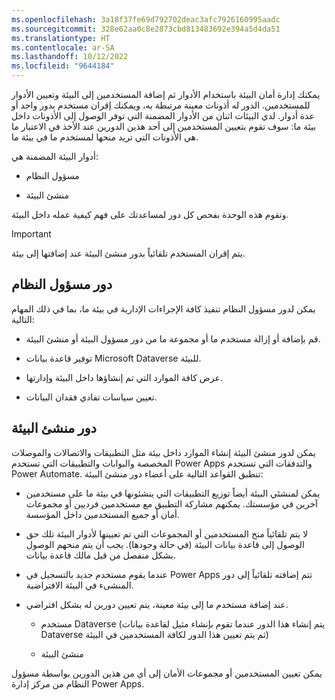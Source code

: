 ```yaml
---
ms.openlocfilehash: 3a18f37fe69d792702deac3afc7926160995aadc
ms.sourcegitcommit: 328e62aa0c8e2873cbd813483692e394a5d4da51
ms.translationtype: HT
ms.contentlocale: ar-SA
ms.lasthandoff: 10/12/2022
ms.locfileid: "9644184"
---
```

يمكنك إدارة أمان البيئة باستخدام الأدوار ثم إضافة المستخدمين إلى البيئة وتعيين الأدوار للمستخدمين. الدور له أذونات معينة مرتبطة به، ويمكنك إقران مستخدم بدور واحد أو عدة أدوار. لدي البيئات اثنان من الأدوار المضمنة التي توفر الوصول إلى الأذونات داخل بيئة ما: سوف تقوم بتعيين المستخدمين إلى أحد هذين الدورين عند الأخذ في الاعتبار ما هي الأذونات التي تريد منحها لمستخدم ما في بيئة ما.

أدوار البيئة المضمنة هي:

- مسؤول النظام

- منشئ البيئة

وتقوم هذه الوحدة بفحص كل دور لمساعدتك على فهم كيفية عمله داخل البيئة.

> [!IMPORTANT]
> يتم إقران المستخدم تلقائياً بدور منشئ البيئة عند إضافتها إلى بيئة.

## <a name="system-administrator-role"></a>دور مسؤول النظام

يمكن لدور مسؤول النظام تنفيذ كافة الإجراءات الإدارية في بيئة ما، بما في ذلك المهام التالية:

- قم بإضافة أو إزالة مستخدم ما أو مجموعة ما من دور مسؤول البيئة أو منشئ البيئة.

- توفير قاعدة بيانات Microsoft Dataverse للبيئة.

- عرض كافة الموارد التي تم إنشاؤها داخل البيئة وإدارتها.

- تعيين سياسات تفادي فقدان البيانات.

## <a name="environment-maker-role"></a>دور منشئ البيئة

يمكن لدور منشئ البيئة إنشاء الموارد داخل بيئة مثل التطبيقات والاتصالات والموصلات المخصصة والبوابات والتطبيقات التي تستخدم Power Apps والتدفقات التي تستخدم Power Automate. تنطبق القواعد التالية على أعضاء دور منشئ البيئة:

- يمكن لمنشئي البيئة أيضاً توزيع التطبيقات التي ينشئونها في بيئة ما على مستخدمين آخرين في مؤسستك. يمكنهم مشاركة التطبيق مع مستخدمين فرديين أو مجموعات أمان أو جميع المستخدمين داخل المؤسسة.

- لا يتم تلقائياً منح المستخدمين أو المجموعات التي تم تعيينها لأدوار البيئة تلك حق الوصول إلى قاعدة بيانات البيئة (في حالة وجودها). يجب أن يتم منحهم الوصول بشكل منفصل من قبل مالك قاعدة بيانات.

- عندما يقوم مستخدم جديد بالتسجيل في Power Apps تتم إضافته تلقائياً إلى دور المنشىء في البيئة الافتراضية.

- عند إضافة مستخدم ما إلى بيئة معينة، يتم تعيين دورين له بشكل افتراضي.

  - مستخدم Dataverse (يتم إنشاء هذا الدور عندما تقوم بإنشاء مثيل لقاعدة بيانات Dataverse ثم يتم تعيين هذا الدور لكافة المستخدمين في البيئة)

  - منشئ البيئة

يمكن تعيين المستخدمين أو مجموعات الأمان إلى أي من هذين الدورين بواسطة مسؤول النظام من مركز إدارة Power Apps.
